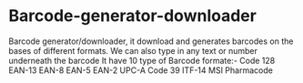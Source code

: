 # Barcode-generator-downloader
Barcode generator/downloader, it download and generates barcodes on the bases of different formats.
We can also type in any text or number underneath the barcode
It have 10 type of Barcode formate:-
Code 128
EAN-13
EAN-8
EAN-5
EAN-2
UPC-A
Code 39
ITF-14
MSI
Pharmacode
